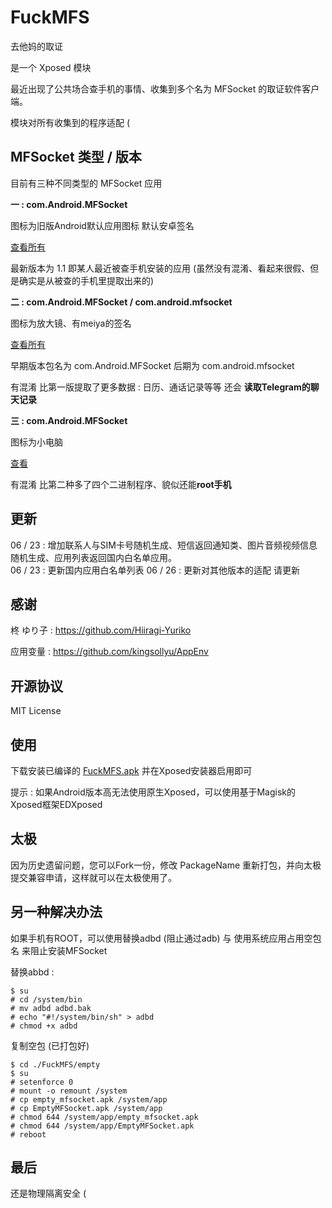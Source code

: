 # FuckMFS

去他妈的取证

是一个 Xposed 模块 
  
最近出现了公共场合查手机的事情、收集到多个名为 MFSocket 的取证软件客户端。
  
模块对所有收集到的程序适配 (

## MFSocket 类型 / 版本

目前有三种不同类型的 MFSocket 应用  
  
**一 : com.Android.MFSocket**  
  
图标为旧版Android默认应用图标 默认安卓签名  
  
[查看所有](./mfsocket/0)  
  
最新版本为 1.1 即某人最近被查手机安装的应用 (虽然没有混淆、看起来很假、但是确实是从被查的手机里提取出来的)  

**二 : com.Android.MFSocket / com.android.mfsocket**  
  
图标为放大镜、有meiya的签名

[查看所有](./mfsocket/1)  

早期版本包名为 com.Android.MFSocket 后期为 com.android.mfsocket  
  
有混淆 比第一版提取了更多数据 : 日历、通话记录等等  还会 **读取Telegram的聊天记录**  
  
**三 : com.Android.MFSocket**  
  
图标为小电脑  
  
[查看](./mfsocket/2)  
  
有混淆 比第二种多了四个二进制程序、貌似还能**root手机**  

## 更新

06 / 23 : 增加联系人与SIM卡号随机生成、短信返回通知类、图片音频视频信息随机生成、应用列表返回国内白名单应用。  
06 / 23 : 更新国内应用白名单列表
06 / 26 : 更新对其他版本的适配 请更新

## 感谢

柊 ゆり子 : https://github.com/Hiiragi-Yuriko  
   
应用变量 : https://github.com/kingsollyu/AppEnv  

## 开源协议

MIT License

## 使用

下载安装已编译的 [FuckMFS.apk](./FuckMFS.apk?raw=true) 并在Xposed安装器启用即可  
  
提示 : 如果Android版本高无法使用原生Xposed，可以使用基于Magisk的Xposed框架EDXposed

## 太极

因为历史遗留问题，您可以Fork一份，修改 PackageName 重新打包，并向太极提交兼容申请，这样就可以在太极使用了。

## 另一种解决办法

如果手机有ROOT，可以使用替换adbd (阻止通过adb) 与 使用系统应用占用空包名 来阻止安装MFSocket

替换abbd :

```
$ su
# cd /system/bin
# mv adbd adbd.bak
# echo "#!/system/bin/sh" > adbd
# chmod +x adbd
```

复制空包 (已打包好)

```
$ cd ./FuckMFS/empty
$ su
# setenforce 0
# mount -o remount /system
# cp empty_mfsocket.apk /system/app
# cp EmptyMFSocket.apk /system/app
# chmod 644 /system/app/empty_mfsocket.apk
# chmod 644 /system/app/EmptyMFSocket.apk
# reboot
```

## 最后

还是物理隔离安全 (
